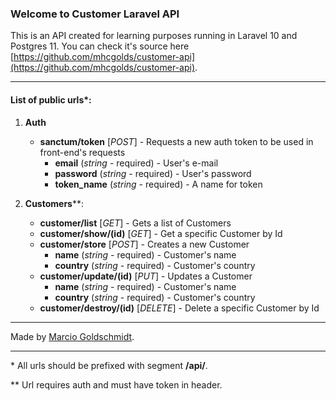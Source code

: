### Welcome to Customer Laravel API

This is an API created for learning purposes running in Laravel 10 and Postgres 11. You can check it's source here [https://github.com/mhcgolds/customer-api](https://github.com/mhcgolds/customer-api).

---

#### List of public urls\*:

1. **Auth**
    - **sanctum/token** [*POST*] - Requests a new auth token to be used in front-end's requests
        - **email** (*string* - required) - User's e-mail
        - **password** (*string* - required) - User's password
        - **token_name** (*string* - required) - A name for token

2. **Customers**\*\*:
    - **customer/list** [*GET*] - Gets a list of Customers
    - **customer/show/(id)** [*GET*] - Get a specific Customer by Id
    - **customer/store** [*POST*] - Creates a new Customer
        - **name** (*string* - required) - Customer's name
        - **country** (*string* - required) - Customer's country
    - **customer/update/(id)** [*PUT*] - Updates a  Customer
        - **name** (*string* - required) - Customer's name
        - **country** (*string* - required) - Customer's country
    - **customer/destroy/(id)** [*DELETE*] - Delete a specific Customer by Id

---

Made by [Marcio Goldschmidt](https://github.com/mhcgolds/).

--- 

\* All urls should be prefixed with segment **/api/**.

\*\* Url requires auth and must have token in header.